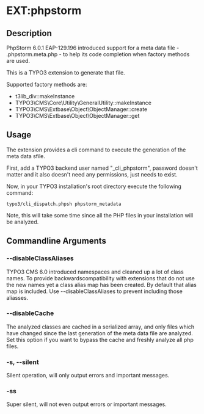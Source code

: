 # EXT:phpstorm

## Description

PhpStorm 6.0.1 EAP-129.196 introduced support for a meta data file -
.phpstorm.meta.php - to help its code completion when factory methods are used.

This is a TYPO3 extension to generate that file.

Supported factory methods are:

* t3lib_div::makeInstance
* TYPO3\CMS\Core\Utility\GeneralUtility::makeInstance
* TYPO3\CMS\Extbase\Object\ObjectManager::create
* TYPO3\CMS\Extbase\Object\ObjectManager::get

## Usage

The extension provides a cli command to execute the generation of the meta data
sfile.

First, add a TYPO3 backend user named "_cli_phpstorm", password doesn't matter
and it also doesn't need any permissions, just needs to exist.

Now, in your TYPO3 installation's root directory execute the following command:

	typo3/cli_dispatch.phpsh phpstorm_metadata

Note, this will take some time since all the PHP files in your installation
will be analyzed.

## Commandline Arguments

### --disableClassAliases

TYPO3 CMS 6.0 introduced namespaces and cleaned up a lot of class names. To
provide backwardscompatibility with extensions that do not use the new names
yet a class alias map has been created. By default that alias map is included.
Use --disableClassAliases to prevent including those aliasses.

### --disableCache

The analyzed classes are cached in a serialized array, and only files which have
changed since the last generation of the meta data file are analyzed.
Set this option if you want to bypass the cache and freshly analyze all php files.

### -s, --silent

Silent operation, will only output errors and important messages.

### -ss

Super silent, will not even output errors or important messages.